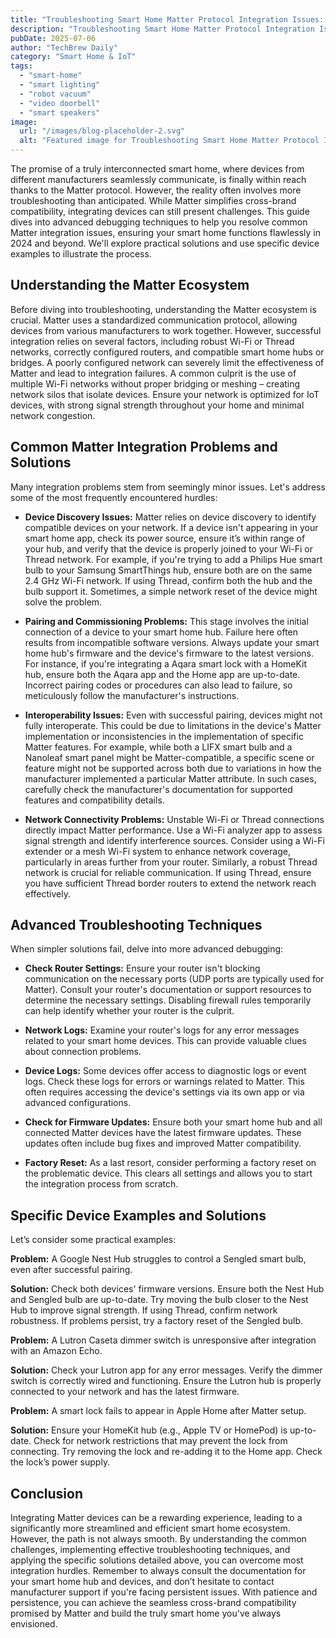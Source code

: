 ```yaml
---
title: "Troubleshooting Smart Home Matter Protocol Integration Issues:  Advanced Debugging for Seamless Cross-Brand Compatibility with Specific Device Examples (2024)"
description: "Troubleshooting Smart Home Matter Protocol Integration Issues:  Advanced Debugging for Seamless Cross-Brand Compatibility with Specific Device Examples (2024)"
pubDate: 2025-07-06
author: "TechBrew Daily"
category: "Smart Home & IoT"
tags:
  - "smart-home"
  - "smart lighting"
  - "robot vacuum"
  - "video doorbell"
  - "smart speakers"
image:
  url: "/images/blog-placeholder-2.svg"
  alt: "Featured image for Troubleshooting Smart Home Matter Protocol Integration Issues:  Advanced Debugging for Seamless Cross-Brand Compatibility with Specific Device Examples (2024)"
---
```


The promise of a truly interconnected smart home, where devices from different manufacturers seamlessly communicate, is finally within reach thanks to the Matter protocol.  However, the reality often involves more troubleshooting than anticipated. While Matter simplifies cross-brand compatibility, integrating devices can still present challenges. This guide dives into advanced debugging techniques to help you resolve common Matter integration issues, ensuring your smart home functions flawlessly in 2024 and beyond. We'll explore practical solutions and use specific device examples to illustrate the process.

## Understanding the Matter Ecosystem

Before diving into troubleshooting, understanding the Matter ecosystem is crucial. Matter uses a standardized communication protocol, allowing devices from various manufacturers to work together.  However, successful integration relies on several factors, including robust Wi-Fi or Thread networks, correctly configured routers, and compatible smart home hubs or bridges.  A poorly configured network can severely limit the effectiveness of Matter and lead to integration failures.  A common culprit is the use of multiple Wi-Fi networks without proper bridging or meshing – creating network silos that isolate devices. Ensure your network is optimized for IoT devices, with strong signal strength throughout your home and minimal network congestion.

## Common Matter Integration Problems and Solutions

Many integration problems stem from seemingly minor issues. Let's address some of the most frequently encountered hurdles:

* **Device Discovery Issues:**  Matter relies on device discovery to identify compatible devices on your network. If a device isn't appearing in your smart home app, check its power source, ensure it’s within range of your hub, and verify that the device is properly joined to your Wi-Fi or Thread network. For example, if you're trying to add a Philips Hue smart bulb to your Samsung SmartThings hub, ensure both are on the same 2.4 GHz Wi-Fi network.  If using Thread, confirm both the hub and the bulb support it.  Sometimes, a simple network reset of the device might solve the problem.

* **Pairing and Commissioning Problems:** This stage involves the initial connection of a device to your smart home hub.  Failure here often results from incompatible software versions. Always update your smart home hub's firmware and the device's firmware to the latest versions. For instance, if you're integrating a Aqara smart lock with a HomeKit hub, ensure both the Aqara app and the Home app are up-to-date.  Incorrect pairing codes or procedures can also lead to failure, so meticulously follow the manufacturer's instructions.

* **Interoperability Issues:** Even with successful pairing, devices might not fully interoperate.  This could be due to limitations in the device's Matter implementation or inconsistencies in the implementation of specific Matter features. For example, while both a LIFX smart bulb and a Nanoleaf smart panel might be Matter-compatible, a specific scene or feature might not be supported across both due to variations in how the manufacturer implemented a particular Matter attribute.  In such cases, carefully check the manufacturer's documentation for supported features and compatibility details.

* **Network Connectivity Problems:**  Unstable Wi-Fi or Thread connections directly impact Matter performance. Use a Wi-Fi analyzer app to assess signal strength and identify interference sources.  Consider using a Wi-Fi extender or a mesh Wi-Fi system to enhance network coverage, particularly in areas further from your router.  Similarly, a robust Thread network is crucial for reliable communication.  If using Thread, ensure you have sufficient Thread border routers to extend the network reach effectively.

## Advanced Troubleshooting Techniques

When simpler solutions fail, delve into more advanced debugging:

* **Check Router Settings:**  Ensure your router isn't blocking communication on the necessary ports (UDP ports are typically used for Matter).  Consult your router's documentation or support resources to determine the necessary settings.  Disabling firewall rules temporarily can help identify whether your router is the culprit.

* **Network Logs:**  Examine your router's logs for any error messages related to your smart home devices.  This can provide valuable clues about connection problems.

* **Device Logs:** Some devices offer access to diagnostic logs or event logs.  Check these logs for errors or warnings related to Matter.  This often requires accessing the device's settings via its own app or via advanced configurations.

* **Check for Firmware Updates:**  Ensure both your smart home hub and all connected Matter devices have the latest firmware updates.  These updates often include bug fixes and improved Matter compatibility.

* **Factory Reset:** As a last resort, consider performing a factory reset on the problematic device. This clears all settings and allows you to start the integration process from scratch.


##  Specific Device Examples and Solutions

Let’s consider some practical examples:

**Problem:** A Google Nest Hub struggles to control a Sengled smart bulb, even after successful pairing.

**Solution:** Check both devices' firmware versions.  Ensure both the Nest Hub and Sengled bulb are up-to-date.  Try moving the bulb closer to the Nest Hub to improve signal strength.  If using Thread, confirm network robustness.  If problems persist, try a factory reset of the Sengled bulb.

**Problem:** A Lutron Caseta dimmer switch is unresponsive after integration with an Amazon Echo.

**Solution:**  Check your Lutron app for any error messages.  Verify the dimmer switch is correctly wired and functioning.  Ensure the Lutron hub is properly connected to your network and has the latest firmware.

**Problem:**  A smart lock fails to appear in Apple Home after Matter setup.

**Solution:**  Ensure your HomeKit hub (e.g., Apple TV or HomePod) is up-to-date.  Check for network restrictions that may prevent the lock from connecting.  Try removing the lock and re-adding it to the Home app.  Check the lock’s power supply.


## Conclusion

Integrating Matter devices can be a rewarding experience, leading to a significantly more streamlined and efficient smart home ecosystem. However, the path is not always smooth. By understanding the common challenges, implementing effective troubleshooting techniques, and applying the specific solutions detailed above, you can overcome most integration hurdles.  Remember to always consult the documentation for your smart home hub and devices, and don’t hesitate to contact manufacturer support if you're facing persistent issues.  With patience and persistence, you can achieve the seamless cross-brand compatibility promised by Matter and build the truly smart home you've always envisioned.